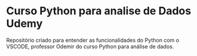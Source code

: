 # Curso Python para analise de Dados Udemy
 Repositório criado para entender as funcionalidades do Python com o VSCODE, professor Odemir do curso Python para análise de dados.
